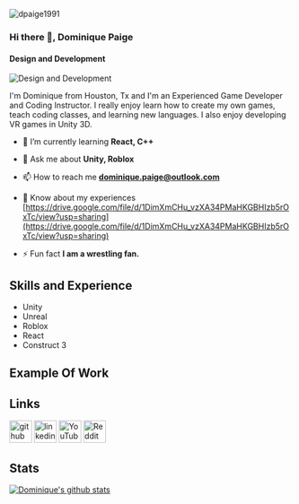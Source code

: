 <p align="left"> <img src="https://komarev.com/ghpvc/?username=dpaige1991&label=Profile%20views&color=0e75b6&style=flat" alt="dpaige1991" /> </p>

### Hi there 👋, Dominique Paige
#### Design and Development

![Design and Development](https://media-exp1.licdn.com/dms/image/C4D16AQEBzOwJRrh1Nw/profile-displaybackgroundimage-shrink_200_800/0/1660861286814?e=1666224000&v=beta&t=PnR5P_pebfYdBhu_NURHvQBTcKnjeC-5808cAQwATLc)

I'm Dominique from Houston, Tx and I'm an Experienced Game Developer and Coding Instructor. I really enjoy learn how to create my own games, teach coding classes, and learning new languages. I also enjoy developing VR games in Unity 3D.

- 🌱 I’m currently learning **React, C++**

- 💬 Ask me about **Unity, Roblox**

- 📫 How to reach me **dominique.paige@outlook.com**

- 📄 Know about my experiences [https://drive.google.com/file/d/1DimXmCHu_vzXA34PMaHKGBHIzb5rOxTc/view?usp=sharing](https://drive.google.com/file/d/1DimXmCHu_vzXA34PMaHKGBHIzb5rOxTc/view?usp=sharing)

- ⚡ Fun fact **I am a wrestling fan.**

## Skills and Experience

* Unity
* Unreal
* Roblox
* React
* Construct 3

## Example Of Work

## Links

[<img src='https://cdn.jsdelivr.net/npm/simple-icons@3.0.1/icons/github.svg' alt='github' height='40'>](https://github.com/https://github.com/Dpaige1991)  [<img src='https://cdn.jsdelivr.net/npm/simple-icons@3.0.1/icons/linkedin.svg' alt='linkedin' height='40'>](https://www.linkedin.com/in/dominique-paige-2b575998/)  [<img src='https://cdn.jsdelivr.net/npm/simple-icons@3.0.1/icons/youtube.svg' alt='YouTube' height='40'>](https://www.youtube.com/channel/FlBXivfDNBA0n1ZBRtkU0g)  [<img src='https://cdn.jsdelivr.net/npm/simple-icons@3.0.1/icons/reddit.svg' alt='Reddit' height='40'>](https://www.reddit.com/user/D_Paige1991)  

## Stats

[![Dominique's github stats](https://github-readme-stats.vercel.app/api?username=Dpaige1991)](https://github.com/anuraghazra/github-readme-stats)


